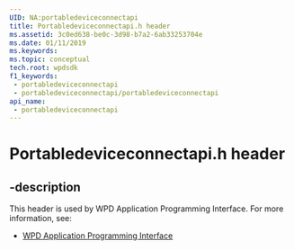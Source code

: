 ```yaml
---
UID: NA:portabledeviceconnectapi
title: Portabledeviceconnectapi.h header
ms.assetid: 3c0ed638-be0c-3d98-b7a2-6ab33253704e
ms.date: 01/11/2019
ms.keywords: 
ms.topic: conceptual
tech.root: wpdsdk
f1_keywords:
 - portabledeviceconnectapi
 - portabledeviceconnectapi/portabledeviceconnectapi
api_name:
 - portabledeviceconnectapi
---
```


# Portabledeviceconnectapi.h header


## -description

This header is used by WPD Application Programming Interface. For more information, see:

- [WPD Application Programming Interface](../_wpdsdk/index.md)

